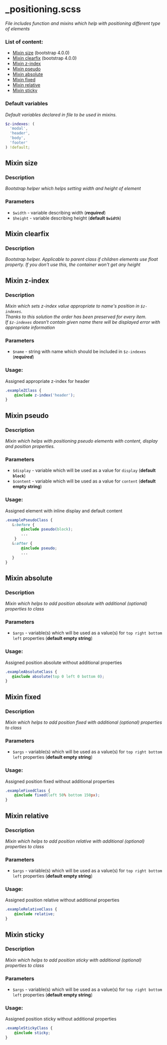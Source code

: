 # _positioning.scss
_File includes function and mixins which help with positioning different type of elements_

### List of content:
- [Mixin size](#mixin-size) (bootstrap 4.0.0)
- [Mixin clearfix](#mixin-clearfix) (bootstrap 4.0.0)
- [Mixin z-index](#mixin-z-index)
- [Mixin pseudo](#mixin-pseudo)
- [Mixin absolute](#mixin-absolute)
- [Mixin fixed](#mixin-fixed)
- [Mixin relative](#mixin-relative)
- [Mixin sticky](#mixin-sticky)


### Default variables
_Default variables declared in file to be used in mixins._

```scss
$z-indexes: (
  'modal',
  'header',
  'body',
  'footer'
) !default;
```


## Mixin size

### Description
_Bootstrap helper which helps setting width and height of element_

### Parameters
- `$width` - variable describing width (***required***)
- `$height` - variable describing height (**default ```$width```**)


## Mixin clearfix

### Description
_Bootstrap helper. Applicable to parent class if children elements use float property. If you don't use this, the container won't get any height_


## Mixin z-index

### Description
_Mixin which sets z-index value appropriate to name's position in ```$z-indexes```.   
Thanks to this solution the order has been preserved for every item.    
If ```$z-indexes``` doesn't contain given name there will be displayed error with appropriate information_

### Parameters
- `$name` - string with name which should be included in ```$z-indexes``` (***required***)

### Usage: 
Assigned appropriate z-index for header

```scss
.exampleZClass {
    @include z-index('header');
}
```


## Mixin pseudo

### Description
_Mixin which helps with positioning pseudo elements with content, display and position properties._

### Parameters
- `$display` - variable which will be used as a value for ```display``` (**default ```block```**)
- `$content` - variable which will be used as a value for ```content``` (**default empty string**)

### Usage: 
Assigned element with inline display and default content

```scss
.examplePseudoClass {
   &:before {
       @include pseudo(block);
       ...
    }
   &:after {
       @include pseudo;
       ...
   }
}
```


## Mixin absolute

### Description
_Mixin which helps to add position absolute with additional (optional) properties to class_

### Parameters
- `$args` - variable(s) which will be used as a value(s) for ```top right bottom left``` properties (**default empty 
string**)

### Usage: 
Assigned position absolute without additional properties

```scss
.exampleAbsoluteClass {
   @include absolute(top 0 left 0 bottom 0);
}
```


## Mixin fixed

### Description
_Mixin which helps to add position fixed with additional (optional) properties to class_

### Parameters
- `$args` - variable(s) which will be used as a value(s) for ```top right bottom left``` properties (**default empty 
string**)

### Usage: 
Assigned position fixed without additional properties

```scss
.exampleFixedClass {
    @include fixed(left 50% bottom 150px);
}
```

## Mixin relative

### Description
_Mixin which helps to add position relative with additional (optional) properties to class_

### Parameters
- `$args` - variable(s) which will be used as a value(s) for ```top right bottom left``` properties (**default empty 
string**)

### Usage: 
Assigned position relative without additional properties

```scss
.exampleRelativeClass {
    @include relative;
}
```

## Mixin sticky

### Description
_Mixin which helps to add position sticky with additional (optional) properties to class_

### Parameters
- `$args` - variable(s) which will be used as a value(s) for ```top right bottom left``` properties (**default empty 
string**)

### Usage: 
Assigned position sticky without additional properties

```scss
.exampleStickyClass {
    @include sticky;
}
```